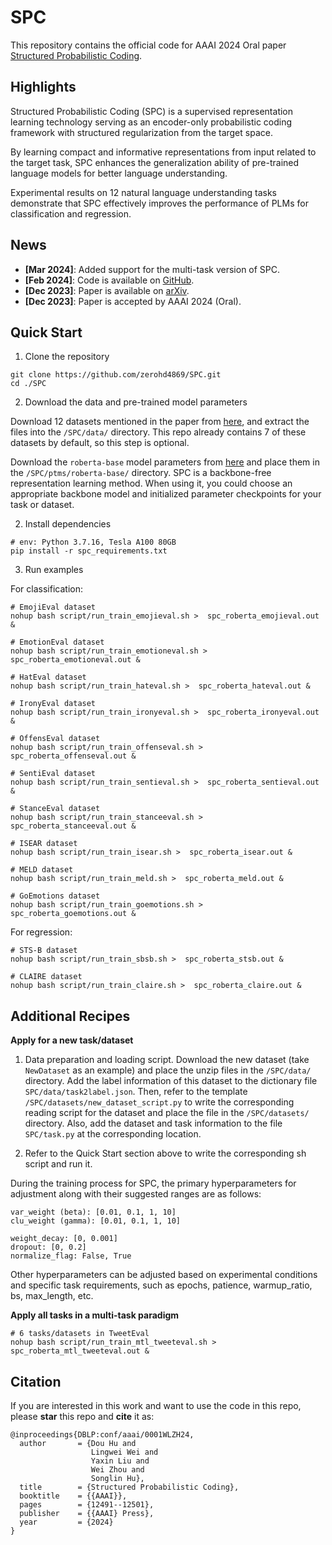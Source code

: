 # SPC

This repository contains the official code for AAAI 2024 Oral paper [Structured Probabilistic Coding](https://arxiv.org/abs/2312.13933).

## Highlights

Structured Probabilistic Coding (SPC) is a supervised representation learning technology serving as an encoder-only probabilistic coding framework with structured regularization from the target space.

By learning compact and informative representations from input related to the target task, SPC enhances the generalization ability of pre-trained language models for better language understanding.

Experimental results on 12 natural language understanding tasks demonstrate that SPC effectively improves the performance of PLMs for classification and regression.

## News
- **[Mar 2024]**: Added support for the multi-task version of SPC.
- **[Feb 2024]**: Code is available on [GitHub](https://github.com/zerohd4869/SPC).
- **[Dec 2023]**: Paper is available on [arXiv](https://arxiv.org/abs/2312.13933).
- **[Dec 2023]**: Paper is accepted by AAAI 2024 (Oral).

## Quick Start

1. Clone the repository
```
git clone https://github.com/zerohd4869/SPC.git
cd ./SPC
```

2. Download the data and pre-trained model parameters

Download 12 datasets mentioned in the paper from [here](https://drive.google.com/file/d/17Xin3AKF-BCxn1HzKAI4NaOZNYaVesG-/view?usp=sharing), and extract the files into the `/SPC/data/` directory.
This repo already contains 7 of these datasets by default, so this step is optional.

Download the `roberta-base` model parameters from [here](https://huggingface.co/FacebookAI/roberta-base) and place them in the `/SPC/ptms/roberta-base/` directory.
SPC is a backbone-free representation learning method. When using it, you could choose an appropriate backbone model and initialized parameter checkpoints for your task or dataset.

2. Install dependencies
``` 
# env: Python 3.7.16, Tesla A100 80GB
pip install -r spc_requirements.txt
```

3. Run examples

For classification:
```
# EmojiEval dataset
nohup bash script/run_train_emojieval.sh >  spc_roberta_emojieval.out &

# EmotionEval dataset
nohup bash script/run_train_emotioneval.sh >  spc_roberta_emotioneval.out &

# HatEval dataset
nohup bash script/run_train_hateval.sh >  spc_roberta_hateval.out &

# IronyEval dataset
nohup bash script/run_train_ironyeval.sh >  spc_roberta_ironyeval.out &

# OffensEval dataset
nohup bash script/run_train_offenseval.sh >  spc_roberta_offenseval.out &

# SentiEval dataset
nohup bash script/run_train_sentieval.sh >  spc_roberta_sentieval.out &

# StanceEval dataset
nohup bash script/run_train_stanceeval.sh >  spc_roberta_stanceeval.out &

# ISEAR dataset
nohup bash script/run_train_isear.sh >  spc_roberta_isear.out &

# MELD dataset
nohup bash script/run_train_meld.sh >  spc_roberta_meld.out &

# GoEmotions dataset
nohup bash script/run_train_goemotions.sh >  spc_roberta_goemotions.out &
```

For regression:
```
# STS-B dataset
nohup bash script/run_train_sbsb.sh >  spc_roberta_stsb.out &

# CLAIRE dataset
nohup bash script/run_train_claire.sh >  spc_roberta_claire.out &
```

## Additional Recipes

**Apply for a new task/dataset**

1. Data preparation and loading script. Download the new dataset (take `NewDataset` as an example) and place the unzip files in the `/SPC/data/` directory. Add the label information of this dataset to the dictionary file `SPC/data/task2label.json`.
Then, refer to the template `/SPC/datasets/new_dataset_script.py` to write the corresponding reading script for the dataset and place the file in the `/SPC/datasets/` directory. Also, add the dataset and task information to the file `SPC/task.py` at the corresponding location.

2. Refer to the Quick Start section above to write the corresponding sh script and run it.

During the training process for SPC, the primary hyperparameters for adjustment along with their suggested ranges are as follows:
```
var_weight (beta): [0.01, 0.1, 1, 10]
clu_weight (gamma): [0.01, 0.1, 1, 10]

weight_decay: [0, 0.001]
dropout: [0, 0.2]
normalize_flag: False, True
```
Other hyperparameters can be adjusted based on experimental conditions and specific task requirements, such as epochs, patience, warmup_ratio, bs, max_length, etc.


**Apply all tasks in a multi-task paradigm**

```
# 6 tasks/datasets in TweetEval
nohup bash script/run_train_mtl_tweeteval.sh >  spc_roberta_mtl_tweeteval.out &
```

## Citation

If you are interested in this work and want to use the code in this repo, please **star** this repo and **cite** it as:

```
@inproceedings{DBLP:conf/aaai/0001WLZH24,
  author       = {Dou Hu and
                  Lingwei Wei and
                  Yaxin Liu and
                  Wei Zhou and
                  Songlin Hu},
  title        = {Structured Probabilistic Coding},
  booktitle    = {{AAAI}},
  pages        = {12491--12501},
  publisher    = {{AAAI} Press},
  year         = {2024}
}
```
